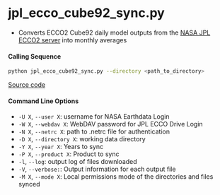 jpl_ecco_cube92_sync.py
=======================

- Converts ECCO2 Cube92 daily model outputs from the [NASA JPL ECCO2 server](https://ecco.jpl.nasa.gov/drive/files/ECCO2/cube92_latlon_quart_90S90N/readme.txt) into monthly averages

#### Calling Sequence
```bash
python jpl_ecco_cube92_sync.py --directory <path_to_directory>
```
[Source code](https://github.com/tsutterley/model-harmonics/blob/main/ECCO/jpl_ecco_cube92_sync.py)

#### Command Line Options
- `-U X`, `--user X`: username for NASA Earthdata Login
- `-W X`, `--webdav X`: WebDAV password for JPL ECCO Drive Login
- `-N X`, `--netrc X`: path to .netrc file for authentication
- `-D X`, `--directory X`: working data directory
- `-Y X`, `--year X`: Years to sync
- `-P X`, `--product X`: Product to sync
- `-l`, `--log`: output log of files downloaded
- `-V`, `--verbose:`:  Output information for each output file
- `-M X`, `--mode X`: Local permissions mode of the directories and files synced
